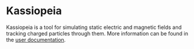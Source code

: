 Kassiopeia
==========

Kassiopeia is a tool for simulating static electric and magnetic fields and tracking charged particles through them.
More information can be found in the [user documentation](http://katrin-experiment.github.io/Kassiopeia/index.html).
